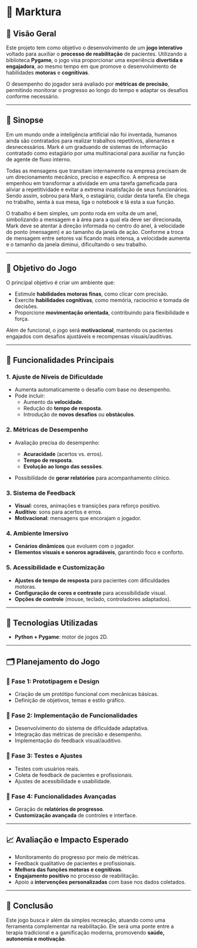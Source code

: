 # 📘 Marktura

## 🧠 Visão Geral

Este projeto tem como objetivo o desenvolvimento de um **jogo interativo** voltado para auxiliar o **processo de reabilitação** de pacientes. Utilizando a biblioteca **Pygame**, o jogo visa proporcionar uma experiência **divertida e engajadora**, ao mesmo tempo em que promove o desenvolvimento de habilidades **motoras** e **cognitivas**.

O desempenho do jogador será avaliado por **métricas de precisão**, permitindo monitorar o progresso ao longo do tempo e adaptar os desafios conforme necessário.

---

## 📖 Sinopse

Em um mundo onde a inteligência artificial não foi inventada, humanos ainda são contratados para realizar trabalhos repetitivos, alienantes e desnecessários. Mark é um graduando de sistemas de informação contratado como estagiário por uma multinacional para auxiliar na função de agente de fluxo interno.

Todas as mensagens que transitam internamente na empresa precisam de um direcionamento mecânico, preciso e específico. A empresa se empenhou em transformar a atividade em uma tarefa gameficada para aliviar a repetitividade e evitar a extrema insatisfação de seus funcionários. Sendo assim, sobrou para Mark, o estagiário, cuidar desta tarefa. Ele chega no trabalho, senta à sua mesa, liga o notebook e lá esta a sua função.

O trabalho é bem simples, um ponto roda em volta de um anel, simbolizando a mensagem e à área para a qual ela deve ser direcionada, Mark deve se atentar à direção informada no centro do anel, á velocidade do ponto (mensagem) e ao tamanho da janela de ação. Conforme a troca de mensagem entre setores vai ficando mais intensa, a velocidade aumenta e o tamanho da janela diminui, dificultando o seu trabalho.
 
 ---

## 🎯 Objetivo do Jogo

O principal objetivo é criar um ambiente que:

- Estimule **habilidades motoras finas**, como clicar com precisão.
- Exercite **habilidades cognitivas**, como memória, raciocínio e tomada de decisões.
- Proporcione **movimentação orientada**, contribuindo para flexibilidade e força.

Além de funcional, o jogo será **motivacional**, mantendo os pacientes engajados com desafios ajustáveis e recompensas visuais/auditivas.

---

## 🔧 Funcionalidades Principais

### 1. Ajuste de Níveis de Dificuldade

- Aumenta automaticamente o desafio com base no desempenho.
- Pode incluir:
  - Aumento da **velocidade**.
  - Redução do **tempo de resposta**.
  - Introdução de **novos desafios** ou **obstáculos**.

### 2. Métricas de Desempenho

- Avaliação precisa do desempenho:
  - **Acuracidade** (acertos vs. erros).
  - **Tempo de resposta**.
  - **Evolução ao longo das sessões**.

- Possibilidade de **gerar relatórios** para acompanhamento clínico.

### 3. Sistema de Feedback

- **Visual**: cores, animações e transições para reforço positivo.
- **Auditivo**: sons para acertos e erros.
- **Motivacional**: mensagens que encorajam o jogador.

### 4. Ambiente Imersivo

- **Cenários dinâmicos** que evoluem com o jogador.
- **Elementos visuais e sonoros agradáveis**, garantindo foco e conforto.

### 5. Acessibilidade e Customização

- **Ajustes de tempo de resposta** para pacientes com dificuldades motoras.
- **Configuração de cores e contraste** para acessibilidade visual.
- **Opções de controle** (mouse, teclado, controladores adaptados).

---

## 🧰 Tecnologias Utilizadas

- **Python + Pygame**: motor de jogos 2D.

---

## 🗂️ Planejamento do Jogo

### 🔹 Fase 1: Prototipagem e Design

- Criação de um protótipo funcional com mecânicas básicas.
- Definição de objetivos, temas e estilo gráfico.

### 🔹 Fase 2: Implementação de Funcionalidades

- Desenvolvimento do sistema de dificuldade adaptativa.
- Integração das métricas de precisão e desempenho.
- Implementação do feedback visual/auditivo.

### 🔹 Fase 3: Testes e Ajustes

- Testes com usuários reais.
- Coleta de feedback de pacientes e profissionais.
- Ajustes de acessibilidade e usabilidade.

### 🔹 Fase 4: Funcionalidades Avançadas

- Geração de **relatórios de progresso**.
- **Customização avançada** de controles e interface.

---

## 📈 Avaliação e Impacto Esperado

- Monitoramento do progresso por meio de métricas.
- Feedback qualitativo de pacientes e profissionais.
- **Melhora das funções motoras e cognitivas**.
- **Engajamento positivo** no processo de reabilitação.
- Apoio a **intervenções personalizadas** com base nos dados coletados.

---

## 🚀 Conclusão

Este jogo busca ir além da simples recreação, atuando como uma ferramenta complementar na reabilitação. Ele será uma ponte entre a terapia tradicional e a gamificação moderna, promovendo **saúde, autonomia e motivação**.
